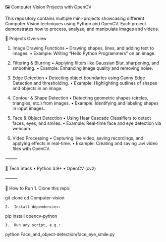 🖼️ Computer Vision Projects with OpenCV

This repository contains multiple mini-projects showcasing different Computer Vision techniques using Python and OpenCV. Each project demonstrates how to process, analyze, and manipulate images and videos.

📂 Projects Overview

1. Image Drawing Functions
	•	Drawing shapes, lines, and adding text to images.
	•	Example: Writing “Hello Python Programmers” on an image.

2. Filtering & Blurring
	•	Applying filters like Gaussian Blur, sharpening, and smoothing.
	•	Example: Enhancing image quality and removing noise.

3. Edge Detection
	•	Detecting object boundaries using Canny Edge Detection and thresholding.
	•	Example: Highlighting outlines of shapes and objects in an image.

4. Contour & Shape Detection
	•	Detecting geometric shapes (circles, triangles, etc.) from images.
	•	Example: Identifying and labeling shapes in input images.

5. Face & Object Detection
	•	Using Haar Cascade Classifiers to detect faces, eyes, and smiles.
	•	Example: Real-time face and eye detection via webcam.

6. Video Processing
	•	Capturing live video, saving recordings, and applying effects in real-time.
	•	Example: Creating and saving .avi video files with OpenCV.

⸻

🚀 Tech Stack
	•	Python 3.9+
	•	OpenCV (cv2)

⸻

📝 How to Run
	1.	Clone this repo:

git clone <your-repo-link>
cd Computer-vision


	2.	Install dependencies:

pip install opencv-python


	3.	Run any script, e.g.:

python Face_and_object-detection/face_eye_smile.py


